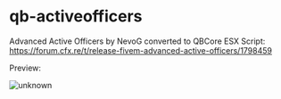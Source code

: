 # qb-activeofficers
Advanced Active Officers by NevoG converted to QBCore
ESX Script:
https://forum.cfx.re/t/release-fivem-advanced-active-officers/1798459

Preview:

![unknown](https://user-images.githubusercontent.com/60448180/131723399-0a85b621-c4bb-4b17-8f62-d4ba5b44ef25.png)
